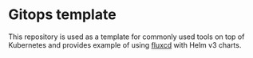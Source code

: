# Gitops template

This repository is used as a template for commonly used tools on top of Kubernetes and provides example of using [fluxcd](https://fluxcd.io) with Helm v3 charts.
